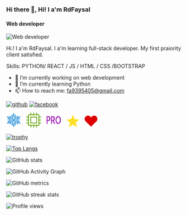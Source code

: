 ### Hi there 👋, Hi! I a'm RdFaysal
#### Web developer
![Web developer](https://github.com/RdFaysal/RdFaysal)

Hi.! I a'm RdFaysal. I a'm learning full-stack developer. My first praiority client satisfied.

Skills: PYTHON/ REACT / JS / HTML / CSS /BOOTSTRAP

- 🔭 I’m currently working on web development 
- 🌱 I’m currently learning Python 
- 📫 How to reach me: fa9395405@gmail.com 


[<img src='https://cdn.jsdelivr.net/npm/simple-icons@3.0.1/icons/github.svg' alt='github' height='40'>](https://github.com/https://github.com/RdFaysal/RdFaysal)  [<img src='https://cdn.jsdelivr.net/npm/simple-icons@3.0.1/icons/facebook.svg' alt='facebook' height='40'>](https://www.facebook.com/mdfaysal)  

<a href='https://archiveprogram.github.com/'><img src='https://raw.githubusercontent.com/acervenky/animated-github-badges/master/assets/acbadge.gif' width='40' height='40'></a> <a href='https://docs.github.com/en/developers'><img src='https://raw.githubusercontent.com/acervenky/animated-github-badges/master/assets/devbadge.gif' width='40' height='40'></a> <a href='https://github.com/pricing'><img src='https://raw.githubusercontent.com/acervenky/animated-github-badges/master/assets/pro.gif' width='40' height='40'></a> <a href='https://stars.github.com/'><img src='https://raw.githubusercontent.com/acervenky/animated-github-badges/master/assets/starbadge.gif' width='35' height='35'></a> <a href='https://docs.github.com/en/github/supporting-the-open-source-community-with-github-sponsors'><img src='https://raw.githubusercontent.com/acervenky/animated-github-badges/master/assets/sponsorbadge.gif' width='35' height='35'></a> 

[![trophy](https://github-profile-trophy.vercel.app/?username=https://github.com/RdFaysal/RdFaysal)](https://github.com/ryo-ma/github-profile-trophy)

[![Top Langs](https://github-readme-stats.vercel.app/api/top-langs/?username=https://github.com/RdFaysal/RdFaysal)](https://github.com/anuraghazra/github-readme-stats)

![GitHub stats](https://github-readme-stats.vercel.app/api?username=https://github.com/RdFaysal/RdFaysal&show_icons=true)  

![GitHub Activity Graph](https://activity-graph.herokuapp.com/graph?username=https://github.com/RdFaysal/RdFaysal)  

![GitHub metrics](https://metrics.lecoq.io/https://github.com/RdFaysal/RdFaysal)  

![GitHub streak stats](https://streak-stats.demolab.com/?user=https://github.com/RdFaysal/RdFaysal)  

![Profile views](https://gpvc.arturio.dev/https://github.com/RdFaysal/RdFaysal)  
